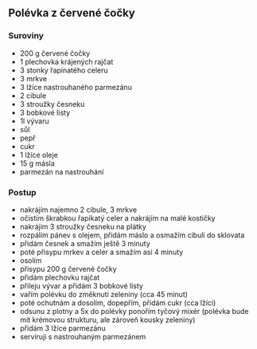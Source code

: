 ## Polévka z červené čočky

### Suroviny
- 200 g červené čočky
- 1 plechovka krájených rajčat
- 3 stonky řapínatého celeru
- 3 mrkve
- 3 lžíce nastrouhaného parmezánu
- 2 cibule
- 3 stroužky česneku
- 3 bobkové listy
- 1l vývaru
- sůl
- pepř
- cukr
- 1 lžíce oleje
- 15 g másla
- parmezán na nastrouhání

### Postup
- nakrájím najemno 2 cibule, 3 mrkve
- očistím škrabkou řapíkatý celer a nakrájím na malé kostičky
- nakrájím 3 stroužky česneku na plátky
- rozpálím pánev s olejem, přidám máslo a osmažím cibuli do sklovata
- přidám česnek a smažím ještě 3 minuty
- poté přisypu mrkev a celer a smažím asi 4 minuty
- osolím
- přisypu 200 g červené čočky
- přidám plechovku rajčat
- přileju vývar a přidám 3 bobkové listy
- vařím polévku do změknutí zeleniny (cca 45 minut)
- poté ochutnám a dosolím, dopepřím, přidám cukr (cca lžíci)
- odsunu z plotny a 5x do polévky ponořím tyčový mixér (polévka bude mít krémovou strukturu, ale zároveň kousky zeleniny)
- přidám 3 lžíce parmezánu
- servíruji s nastrouhaným parmezánem
